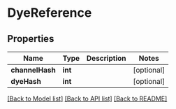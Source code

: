 # DyeReference

## Properties
Name | Type | Description | Notes
------------ | ------------- | ------------- | -------------
**channelHash** | **int** |  | [optional] 
**dyeHash** | **int** |  | [optional] 

[[Back to Model list]](../README.md#documentation-for-models) [[Back to API list]](../README.md#documentation-for-api-endpoints) [[Back to README]](../README.md)


